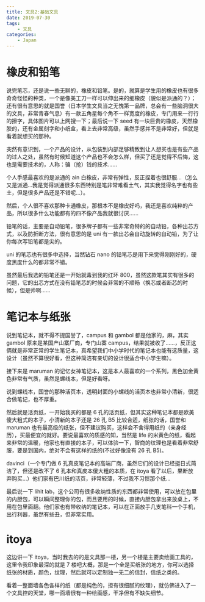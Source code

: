 ```yaml
---
title: 文具2:基础文具
date: 2019-07-30
tags:
    - 文具
categories:
    - Japan
---
```


# 橡皮和铅笔

说完笔芯，还是说一些无聊的，橡皮和铅笔。是的，就算是学生用的橡皮也有很多奇奇怪怪的种类，一个是像美工刀一样可以伸出来的细橡皮（貌似是派通的？）；还有很有意思的就是国誉（日本学生文具当之无愧第一品牌，总会有一些脑洞很大的文具，非常青春气息）有一款五角星每个角不一样宽度的橡皮，专门用来一行行的擦字，具体图片可以上网搜一下；最后说一下 seed 有一块巨贵的橡皮，天然橡胶的，还有金属刻字和小纸盒，看上去非常高级，虽然手感并不是非常好，但就是看着就想买的那种。

突然有意识到，一个产品的设计，从包装到内部足够精致到让人想买也是有些产品的过人之处，虽然有时候知道这个产品也不会怎么样，但买了还是觉得不后悔，这也是需要技术的，人称：骗（抢）钱的技术......

个人手感最喜欢的是派通的 ain 白橡皮，非常有弹性，反正捏着也很舒服...（怎么又是派通...我是觉得派通很多东西特别是笔非常难看土气，其实我觉得名字也有些土，但是很多产品还是不错呢...）。

然后，个人很不喜欢那种卡通橡皮，那根本不是橡皮好吗，我还是喜欢纯粹的产品，所以很多什么功能都有的四不像产品我就很讨厌......

铅笔的话，主要是自动铅笔，很多牌子都有一些非常奇特的的自动铅，各种出芯方式，以及防折断方法，很有意思的是 uni 有一款出芯会自动旋转的自动铅，为了让你每次写铅笔都是尖的。

uni 的笔芯也有很多中选择，当然钻石 nano 的铅笔芯是用下来觉得刚刚好的，硬度黑度什么的都非常不错。

虽然最后我选的铅笔还是一开始就毒到我的红环 800，虽然这款笔其实有很多的问题，它的出芯方式在没有铅笔芯的时候会非常的不顺畅（换芯或者断芯的时候），但是帅啊......

# 笔记本与纸张

说到笔记本，就不得不提国誉了，campus 和 gambol 都是他家的，麻，其实 gambol 原来是某国产山寨厂商，专门山寨 campus，结果就被收了......，反正这俩就是非常正常的学生笔记本，真希望我们中小学时代的笔记本也能有这质量，这设计（虽然不算很好看，但这种简洁有亲切的设计很适合中小学生嘛）。

接下来是 maruman 的记忆女神笔记本，这是本人最喜欢的一个系列，黑色加金黄色非常有气质，虽然是螺线本，但是好看呀。

说到螺线本，国誉的那种活页本，透明封面的小螺线的活页本也非常小清新，很适合做笔记，也不厚重。

然后就是活页纸，一开始我买的都是 6 孔的活页纸，但其实这种笔记本都是欧美傻大粗式的本子，小清新的本子还是 26 孔 B5 比较合适，纸张的话，国誉和 maruman 也有最高级的纸张，但不建议购买，这样会不舍得用纸的（亲身经历），买最便宜的就好。要说最喜欢的质感的知，当然是 life 的米黄色的纸，看起来非常的温暖，他家也有直接的本子，可以体验一下，智商的纹理也是看着非常舒服，要是到国内，绝对不会有这样的纸的(不过好像没有 26 孔 B5)。

davinci（一个专门做 6 孔真皮笔记本的高端厂商，虽然它们的设计已经挺日式简洁了，但还是改不了 6 孔本和真皮本傻大粗的本质，在 itoya 看了以后，果断放弃购买...）他们家有巴川纸的活页，非常轻薄，不过我不习惯那个纸...

最后说一下 lihit lab，这个公司有很多收纳性质的东西都非常使用，可以放在包里的内胆包，可以瞬间整理你的包，而且要用的时候，直接内胆包拿出来放桌上，不用在包里面翻。他们家也有带收纳的笔记本，可以在正面放手几支笔科一个手机，出行利器，虽然有些丑，但非常实用。

# itoya

这边讲一下 itoya，当时我去的的是文具那一楼，另一个楼是主要卖绘画工具的，这里令我印象最深的就是 7 楼吧大概，那是一个全是买纸张的地方，你可以选择纸张的材质，颜色，纹理，然后就可以定制独一无二的信封，信纸之类的。

看着一整面墙各色各样的纸（都是纯色的，担有很细腻的纹理），就仿佛进入了一个文具控的天堂，哪一面墙很有一种绘画感，干净但有不缺失细节。
